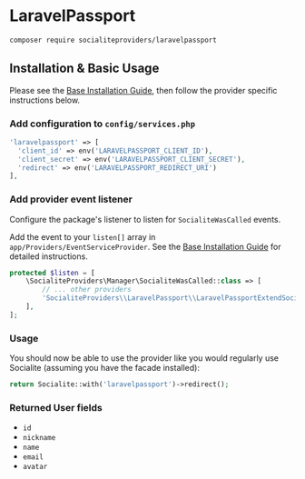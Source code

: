 # LaravelPassport

```bash
composer require socialiteproviders/laravelpassport
```

## Installation & Basic Usage

Please see the [Base Installation Guide](https://socialiteproviders.com/usage/), then follow the provider specific instructions below.

### Add configuration to `config/services.php`

```php
'laravelpassport' => [    
  'client_id' => env('LARAVELPASSPORT_CLIENT_ID'),  
  'client_secret' => env('LARAVELPASSPORT_CLIENT_SECRET'),  
  'redirect' => env('LARAVELPASSPORT_REDIRECT_URI') 
],
```

### Add provider event listener

Configure the package's listener to listen for `SocialiteWasCalled` events.

Add the event to your `listen[]` array in `app/Providers/EventServiceProvider`. See the [Base Installation Guide](https://socialiteproviders.com/usage/) for detailed instructions.

```php
protected $listen = [
    \SocialiteProviders\Manager\SocialiteWasCalled::class => [
        // ... other providers
        'SocialiteProviders\\LaravelPassport\\LaravelPassportExtendSocialite@handle',
    ],
];
```

### Usage

You should now be able to use the provider like you would regularly use Socialite (assuming you have the facade installed):

```php
return Socialite::with('laravelpassport')->redirect();
```

### Returned User fields

- ``id``
- ``nickname``
- ``name``
- ``email``
- ``avatar``
